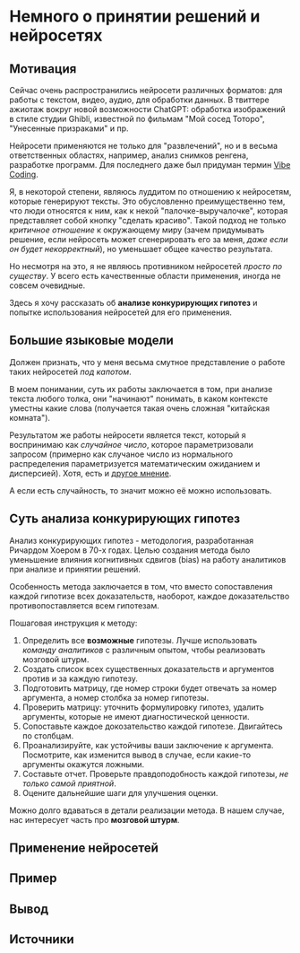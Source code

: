 # Немного о принятии решений и нейросетях

## Мотивация

Сейчас очень распространились нейросети различных форматов: для работы
с текстом, видео, аудио, для обработки данных. В твиттере ажиотаж
вокруг новой возможности ChatGPT: обработка изображений в стиле студии
Ghibli, известной по фильмам "Мой сосед Тоторо", "Унесенные
призраками" и пр. 

Нейросети применяются не только для "развлечений", но и в весьма 
ответственных областях, например, анализ снимков ренгена, разработке 
программ. Для последнего даже был придуман термин [Vibe Coding](https://en.wikipedia.org/wiki/Vibe_coding). 

Я, в некоторой степени, являюсь луддитом по отношению к нейросетям,
которые генерируют тексты.  Это обусловленно преимущественно тем, что
люди относятся к ним, как к некой "палочке-выручалочке", которая
представляет собой кнопку "сделать красиво". Такой подход не только
*критичное отношение* к окружающему миру (зачем придумывать решение,
если нейросеть может сгенерировать его за меня, *даже если он будет
некорректный*), но уменьшает общее качество результата.

Но несмотря на это, я не являюсь противником нейросетей *просто по
существу*. У всего есть качественные области применения, иногда 
не совсем очевидные. 

Здесь я хочу рассказать об **анализе конкурирующих гипотез** и 
попытке использования нейросетей для его применения.

## Большие языковые модели

Должен признать, что у меня весьма смутное представление о работе 
таких нейросетей *под капотом*. 

В моем понимании, суть их работы заключается в том, при анализе текста
любого толка, они "начинают" понимать, в каком контексте уместны какие
слова (получается такая очень сложная "китайская комната"). 

Результатом же работы нейросети является текст, который я воспринимаю
как *случайное число*, которое параметризовали запросом (примерно как
случаное число из нормального распределения параметризуется
математическим ожиданием и дисперсией). Хотя, есть и [другое
мнение](https://x.com/tsoding/status/1896205552415658463).

А если есть случайность, то значит можно её можно использовать.

## Суть анализа конкурирующих гипотез

Анализ конкурирующих гипотез - методология, разработанная Ричардом
Хоером в 70-х годах. Целью создания метода было уменьшение влияния
когнитивных сдвигов (bias) на работу аналитиков при анализе и принятии
решений.

Особенность метода заключается в том, что вместо сопоставления каждой
гипотизе всех доказательств, наоборот, каждое доказательство
противопоставляется всем гипотезам.

Пошаговая инструкция к методу:

1. Определить все **возможные** гипотезы. Лучше использовать *команду
   аналитиков* с различным опытом, чтобы реализовать мозговой штурм.
2. Создать список всех существенных доказательств и аргументов 
   против и за каждую гипотезу.
3. Подготовить матрицу, где номер строки будет отвечать за номер
   аргумента, а номер столбка за номер гипотезы.
4. Проверить матрицу: уточнить формулировку гипотез, удалить аргументы,
   которые не имеют диагностической ценности.
5. Сопоставьте каждое докозательство каждой гипотезе. Двигайтесь 
   по столбцам.
6. Проанализируйте, как устойчивы ваши заключение к аргумента. 
   Посмотрите, как изменится вывод в случае, если какие-то аргументы 
   окажутся ложными.
7. Составьте отчет. Проверьте правдоподобность каждой гипотезы, *не 
   только самой приятной*.
8. Оцените дальнейшие шаги для улучшения оценки.

Можно долго вдаваться в детали реализации метода. В нашем случае, нас
интересует часть про **мозговой штурм**.

## Применение нейросетей

## Пример

## Вывод

## Источники
